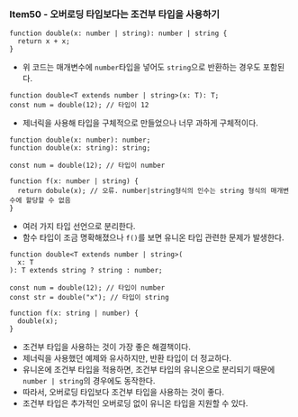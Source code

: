 ### Item50 - 오버로딩 타입보다는 조건부 타입을 사용하기

```tsx
function double(x: number | string): number | string {
  return x + x;
}
```

- 위 코드는 매개변수에 `number`타입을 넣어도 `string`으로 반환하는 경우도 포함된다.

```tsx
function double<T extends number | string>(x: T): T;
const num = double(12); // 타입이 12
```

- 제너릭을 사용해 타입을 구체적으로 만들었으나 너무 과하게 구체적이다.

```tsx
function double(x: number): number;
function double(x: string): string;

const num = double(12); // 타입이 number

function f(x: number | string) {
  return dobule(x); // 오류. number|string형식의 인수는 string 형식의 매개변수에 할당할 수 없음
}
```

- 여러 가지 타입 선언으로 분리한다.
- 함수 타입이 조금 명확해졌으나 `f()`를 보면 유니온 타입 관련한 문제가 발생한다.

```tsx
function double<T extends number | string>(
  x: T
): T extends string ? string : number;

const num = double(12); // 타입이 number
const str = double("x"); // 타입이 string

function f(x: string | number) {
  double(x);
}
```

- 조건부 타입을 사용하는 것이 가장 좋은 해결책이다.
- 제너릭을 사용했던 예제와 유사하지만, 반환 타입이 더 정교하다.
- 유니온에 조건부 타입을 적용하면, 조건부 타입의 유니온으로 분리되기 때문에 `number | string`의 경우에도 동작한다.
- 따라서, 오버로딩 타입보다 조건부 타입을 사용하는 것이 좋다.
- 조건부 타입은 추가적인 오버로딩 없이 유니온 타입을 지원할 수 있다.
